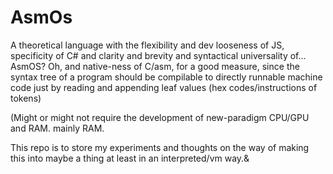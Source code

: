 # AsmOs
A theoretical language with the flexibility and dev looseness of JS, specificity of C# and clarity and brevity and syntactical universality of... AsmOS?
Oh, and native-ness of C/asm, for a good measure, since the syntax tree of a program should be compilable to directly
runnable machine code just by reading and appending leaf values (hex codes/instructions of tokens)

(Might or might not require the development of new-paradigm CPU/GPU and RAM. mainly RAM.

This repo is to store my experiments and thoughts on the way of making this into maybe a thing at least in an interpreted/vm way.&

